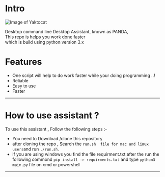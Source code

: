 # Intro 
![Image of Yaktocat](https://octodex.github.com/images/yaktocat.png)

   Desktop command line Desktop Assistant, known as PANDA,<br>
    This repo is helps you work done faster <br>
    which is build using python version 3.x <br>

# Features

* One script will help to do work faster while your doing programming ..!
* Reliable
* Easy to use 
* Faster 
 --- 
# How to use assistant ?

To use this assistant , Follow the following steps :- 

* You need to Download /clone this repository 
* after cloning the repo , Search the `run.sh  file for mac and linux users`and run `./run.sh`.
* if you are using windows you find the file requirment.txt after the run the following commond
` pip install -r requirments.txt `
  and type `python3 main.py` file on cmd or powershell 
***

  


